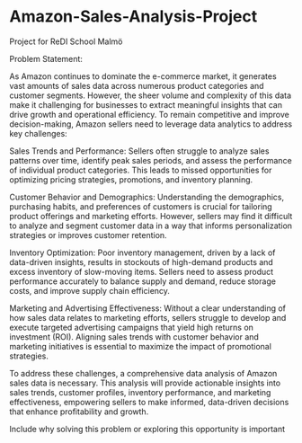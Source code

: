 # Amazon-Sales-Analysis-Project

Project for ReDI School Malmö

Problem Statement:

As Amazon continues to dominate the e-commerce market, it generates vast amounts of sales data across numerous product categories and customer segments. However, the sheer volume and complexity of this data make it challenging for businesses to extract meaningful insights that can drive growth and operational efficiency. To remain competitive and improve decision-making, Amazon sellers need to leverage data analytics to address key challenges:

Sales Trends and Performance: Sellers often struggle to analyze sales patterns over time, identify peak sales periods, and assess the performance of individual product categories. This leads to missed opportunities for optimizing pricing strategies, promotions, and inventory planning.

Customer Behavior and Demographics: Understanding the demographics, purchasing habits, and preferences of customers is crucial for tailoring product offerings and marketing efforts. However, sellers may find it difficult to analyze and segment customer data in a way that informs personalization strategies or improves customer retention.

Inventory Optimization: Poor inventory management, driven by a lack of data-driven insights, results in stockouts of high-demand products and excess inventory of slow-moving items. Sellers need to assess product performance accurately to balance supply and demand, reduce storage costs, and improve supply chain efficiency.

Marketing and Advertising Effectiveness: Without a clear understanding of how sales data relates to marketing efforts, sellers struggle to develop and execute targeted advertising campaigns that yield high returns on investment (ROI). Aligning sales trends with customer behavior and marketing initiatives is essential to maximize the impact of promotional strategies.

To address these challenges, a comprehensive data analysis of Amazon sales data is necessary. This analysis will provide actionable insights into sales trends, customer profiles, inventory performance, and marketing effectiveness, empowering sellers to make informed, data-driven decisions that enhance profitability and growth.

Include why solving this problem or exploring this opportunity is important
